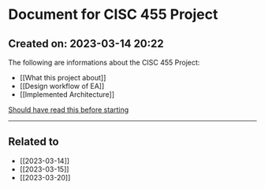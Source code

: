 # Document for CISC 455 Project
 
 Created on: 2023-03-14 20:22
---
The following are informations about the CISC 455 Project:
- [[What this project about]]
- [[Design workflow of EA]]
- [[Implemented Architecture]]


[Should have read this before starting](https://ised-isde.canada.ca/site/corporations-canada/en/business-corporations/share-structure-and-shareholders)



---
## Related to
- [[2023-03-14]]
- [[2023-03-15]]
- [[2023-03-20]]